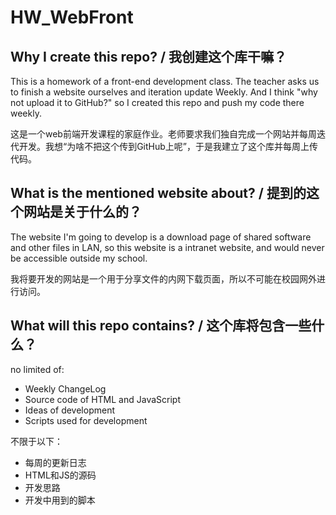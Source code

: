 # HW_WebFront
## Why I create this repo? / 我创建这个库干嘛？
This is a homework of a front-end development class. The teacher asks us to finish a website ourselves and iteration update Weekly. And I think "why not upload it to GitHub?" so I created this repo and push my code there weekly.

这是一个web前端开发课程的家庭作业。老师要求我们独自完成一个网站并每周迭代开发。我想“为啥不把这个传到GitHub上呢”，于是我建立了这个库并每周上传代码。

## What is the mentioned website about? / 提到的这个网站是关于什么的？
The website I'm going to develop is a download page of shared software and other files in LAN, so this website is a intranet website, and would never be accessible outside my school.

我将要开发的网站是一个用于分享文件的内网下载页面，所以不可能在校园网外进行访问。

## What will this repo contains? / 这个库将包含一些什么？
no limited of:
- Weekly ChangeLog 
- Source code of HTML and JavaScript
- Ideas of development
- Scripts used for development

不限于以下：
- 每周的更新日志
- HTML和JS的源码
- 开发思路
- 开发中用到的脚本
